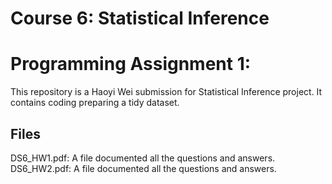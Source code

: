 # Course 6: Statistical Inference

# Programming Assignment 1:

This repository is a Haoyi Wei submission for Statistical Inference project. It contains coding preparing a tidy dataset.

## Files

DS6\_HW1.pdf: A file documented all the questions and answers.
DS6\_HW2.pdf: A file documented all the questions and answers.